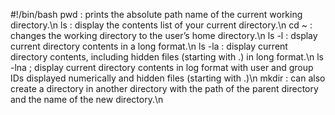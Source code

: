 #!/bin/bash
pwd : prints the absolute path name of the current working directory.\n ls : display the contents list of your current directory.\n cd ~ : changes the working directory to the user’s home directory.\n ls -l : dsplay current directory contents in a long format.\n ls -la : display current directory contents, including hidden files (starting with .) in long format.\n ls -lna ; display current directory contents in log format with user and group IDs displayed numerically and hidden files (starting with .)\n mkdir : can also create a directory in another directory with the path of the parent directory and the name of the new directory.\n    
